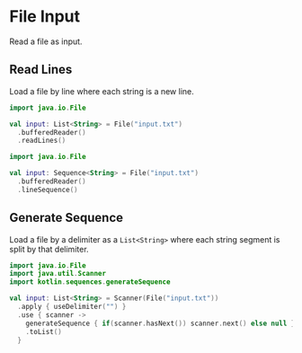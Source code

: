 # File Input

Read a file as input.

## Read Lines

Load a file by line where each string is a new line.

```kotlin
import java.io.File

val input: List<String> = File("input.txt")
  .bufferedReader()
  .readLines()
```

```kotlin
import java.io.File

val input: Sequence<String> = File("input.txt")
  .bufferedReader()
  .lineSequence()
```

## Generate Sequence

Load a file by a delimiter as a `List<String>` where each string segment is split by that delimiter.

```kotlin
import java.io.File
import java.util.Scanner
import kotlin.sequences.generateSequence

val input: List<String> = Scanner(File("input.txt"))
  .apply { useDelimiter("") }
  .use { scanner ->
    generateSequence { if(scanner.hasNext()) scanner.next() else null }
    .toList()
  }
```